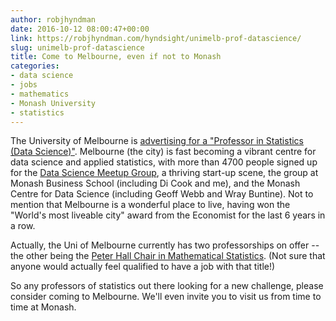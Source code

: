 ```yaml
---
author: robjhyndman
date: 2016-10-12 08:00:47+00:00
link: https://robjhyndman.com/hyndsight/unimelb-prof-datascience/
slug: unimelb-prof-datascience
title: Come to Melbourne, even if not to Monash
categories:
- data science
- jobs
- mathematics
- Monash University
- statistics
---
```


The University of Melbourne is [advertising for a "Professor in Statistics (Data Science)"](http://jobs.unimelb.edu.au/caw/en/job/888074/professor-in-statistics-data-science). Melbourne (the city) is fast becoming a vibrant centre for data science and applied statistics, with more than 4700 people signed up for the [Data Science Meetup Group](https://www.meetup.com/Data-Science-Melbourne/), a thriving start-up scene, the group at Monash Business School (including Di Cook and me), and the Monash Centre for Data Science (including Geoff Webb and Wray Buntine). Not to mention that Melbourne is a wonderful place to live, having won the "World's most liveable city" award from the Economist for the last 6 years in a row.

Actually, the Uni of Melbourne currently has two professorships on offer -- the other being the [Peter Hall Chair in Mathematical Statistics](http://jobs.unimelb.edu.au/caw/en/job/888076/peter-hall-chair-in-mathematical-statistics). (Not sure that anyone would actually feel qualified to have a job with that title!)

So any professors of statistics out there looking for a new challenge, please consider coming to Melbourne. We'll even invite you to visit us from time to time at Monash.


